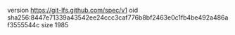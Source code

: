 version https://git-lfs.github.com/spec/v1
oid sha256:8447e71339a43542ee24ccc3caf776b8bf2463e0c1fb4be492a486af3555544c
size 1985
